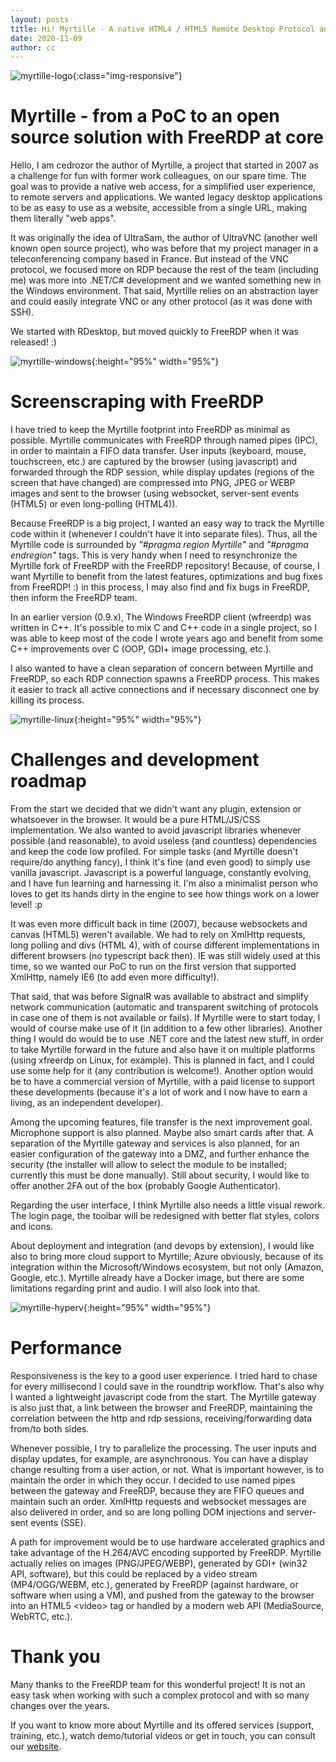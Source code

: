 ```yaml
---
layout: posts
title: Hi! Myrtille - A native HTML4 / HTML5 Remote Desktop Protocol and SSH client
date: 2020-11-09
author: cc
---
```

![myrtille-logo](/assets/myrtille/myrtille_logo.png){:class="img-responsive"}

# Myrtille - from a PoC to an open source solution with FreeRDP at core
Hello, I am cedrozor the author of Myrtille, a project that started in 2007 as a challenge for fun with former work colleagues, on our spare time. The goal was to provide a native web access, for a simplified user experience, to remote servers and applications. We wanted legacy desktop applications to be as easy to use as a website, accessible from a single URL, making them literally "web apps".

It was originally the idea of UltraSam, the author of UltraVNC (another well known open source project), who was before that my project manager in a teleconferencing company based in France. But instead of the VNC protocol, we focused more on RDP because the rest of the team (including me) was more into .NET/C# development and we wanted something new in the Windows environment. That said, Myrtille relies on an abstraction layer and could easily integrate VNC or any other protocol (as it was done with SSH).

We started with RDesktop, but moved quickly to FreeRDP when it was released! :)

![myrtille-windows](/assets/myrtille/myrtille_windows.png){:height="95%" width="95%"}

# Screenscraping with FreeRDP
I have tried to keep the Myrtille footprint into FreeRDP as minimal as possible. Myrtille communicates with FreeRDP through named pipes (IPC), in order to maintain a FIFO data transfer. User inputs (keyboard, mouse, touchscreen, etc.) are captured by the browser (using javascript) and forwarded through the RDP session, while display updates (regions of the screen that have changed) are compressed into PNG, JPEG or WEBP images and sent to the browser (using websocket, server-sent events (HTML5) or even long-polling (HTML4)).

Because FreeRDP is a big project, I wanted an easy way to track the Myrtille code within it (whenever I couldn't have it into separate files). Thus, all the Myrtille code is surrounded by *"#pragma region Myrtille"* and *"#pragma endregion"* tags. This is very handy when I need to resynchronize the Myrtille fork of FreeRDP with the FreeRDP repository! Because, of course, I want Myrtille to benefit from the latest features, optimizations and bug fixes from FreeRDP! :) in this process, I may also find and fix bugs in FreeRDP, then inform the FreeRDP team.

In an earlier version (0.9.x), The Windows FreeRDP client (wfreerdp) was written in C++. It's possible to mix C and C++ code in a single project, so I was able to keep most of the code I wrote years ago and benefit from some C++ improvements over C (OOP, GDI+ image processing, etc.).

I also wanted to have a clean separation of concern between Myrtille and FreeRDP, so each RDP connection spawns a FreeRDP process. This makes it easier to track all active connections and if necessary disconnect one by killing its process.

![myrtille-linux](/assets/myrtille/myrtille_linux.png){:height="95%" width="95%"}

# Challenges and development roadmap
From the start we decided that we didn't want any plugin, extension or whatsoever in the browser. It would be a pure HTML/JS/CSS implementation. We also wanted to avoid javascript libraries whenever possible (and reasonable), to avoid useless (and countless) dependencies and keep the code low profiled. For simple tasks (and Myrtille doesn't require/do anything fancy), I think it's fine (and even good) to simply use vanilla javascript. Javascript is a powerful language, constantly evolving, and I have fun learning and harnessing it. I'm also a minimalist person who loves to get its hands dirty in the engine to see how things work on a lower level! :p

It was even more difficult back in time (2007), because websockets and canvas (HTML5) weren't available. We had to rely on XmlHttp requests, long polling and divs (HTML 4), with of course different implementations in different browsers (no typescript back then). IE was still widely used at this time, so we wanted our PoC to run on the first version that supported XmlHttp, namely IE6 (to add even more difficulty!).

That said, that was before SignalR was available to abstract and simplify network communication (automatic and transparent switching of protocols in case one of them is not available or fails). If Myrtille were to start today, I would of course make use of it (in addition to a few other libraries). Another thing I would do would be to use .NET core and the latest new stuff, in order to take Myrtille forward in the future and also have it on multiple platforms (using xfreerdp on Linux, for example). This is planned in fact, and I could use some help for it (any contribution is welcome!). Another option would be to have a commercial version of Myrtille, with a paid license to support these developments (because it's a lot of work and I now have to earn a living, as an independent developer).

Among the upcoming features, file transfer is the next improvement goal. Microphone support is also planned. Maybe also smart cards after that. A separation of the Myrtille gateway and services is also planned, for an easier configuration of the gateway into a DMZ, and further enhance the security (the installer will allow to select the module to be installed; currently this must be done manually). Still about security, I would like to offer another 2FA out of the box (probably Google Authenticator).

Regarding the user interface, I think Myrtille also needs a little visual rework. The login page, the toolbar will be redesigned with better flat styles, colors and icons.

About deployment and integration (and devops by extension), I would like also to bring more cloud support to Myrtille; Azure obviously, because of its integration within the Microsoft/Windows ecosystem, but not only (Amazon, Google, etc.). Myrtille already have a Docker image, but there are some limitations regarding print and audio. I will also look into that.

![myrtille-hyperv](/assets/myrtille/myrtille_hyperv.png){:height="95%" width="95%"}

# Performance
Responsiveness is the key to a good user experience. I tried hard to chase for every millisecond I could save in the roundtrip workflow. That's also why I wanted a lightweight javascript code from the start. The Myrtille gateway is also just that, a link between the browser and FreeRDP, maintaining the correlation between the http and rdp sessions, receiving/forwarding data from/to both sides.

Whenever possible, I try to parallelize the processing. The user inputs and display updates, for example, are asynchronous. You can have a display change resulting from a user action, or not. What is important however, is to maintain the order in which they occur. I decided to use named pipes between the gateway and FreeRDP, because they are FIFO queues and maintain such an order. XmlHttp requests and websocket messages are also delivered in order, and so are long polling DOM injections and server-sent events (SSE).

A path for improvement would be to use hardware accelerated graphics and take advantage of the H.264/AVC encoding supported by FreeRDP. Myrtille actually relies on images (PNG/JPEG/WEBP), generated by GDI+ (win32 API, software), but this could be replaced by a video stream (MP4/OGG/WEBM, etc.), generated by FreeRDP (against hardware, or software when using a VM), and pushed from the gateway to the browser into an HTML5 &lt;video&gt;  tag or handled by a modern web API (MediaSource, WebRTC, etc.).

# Thank you
Many thanks to the FreeRDP team for this wonderful project! It is not an easy task when working with such a complex protocol and with so many changes over the years.

If you want to know more about Myrtille and its offered services (support, training, etc.), watch demo/tutorial videos or get in touch, you can consult our [website](https://www.myrtille.io).
